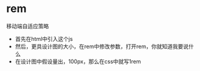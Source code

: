 # rem
移动端自适应策略
<ul>
 <li>首先在html中引入这个js</li> 
 <li>然后，更具设计图的大小，在rem中修改参数，打开rem，你就知道我要说什么</li>
 <li>在设计图中假设量出，100px，那么在css中就写1rem</li>
</ul>
